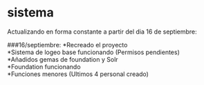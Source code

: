 # sistema
Actualizando en forma constante a partir del dia 16 de septiembre:

###16/septiembre:
  *Recreado el proyecto  
  *Sistema de logeo base funcionando (Permisos pendientes)  
  *Añadidos gemas de foundation y Solr  
  *Foundation funcionando  
  *Funciones menores (Ultimos 4 personal creado)  
